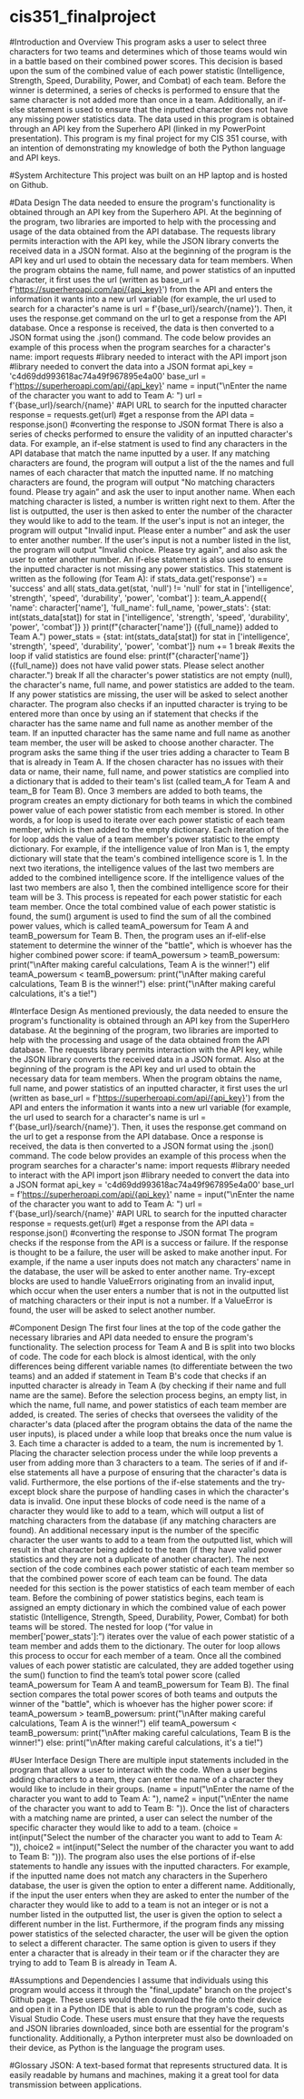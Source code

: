 # cis351_finalproject

#Introduction and Overview
This program asks a user to select three characters for two teams and determines which of those teams would win in a battle based on their combined power scores. This decision is based upon the sum of the combined value of each power statistic (Intelligence, Strength, Speed, Durability, Power, and Combat) of each team. Before the winner is determined, a series of checks is performed to ensure that the same character is not added more than once in a team. Additionally, an if-else statement is used to ensure that the inputted character does not have any missing power statistics data. The data used in this program is obtained through an API key from the Superhero API (linked in my PowerPoint presentation). This program is my final project for my CIS 351 course, with an intention of demonstrating my knowledge of both the Python language and API keys. 


#System Architecture 
This project was built on an HP laptop and is hosted on Github.


#Data Design
The data needed to ensure the program's functionality is obtained through an API key from the Superhero API. At the beginning of the program, two libraries are imported to help with the processing and usage of the data obtained from the API database. The requests library permits interaction with the API key, while the JSON library converts the received data in a JSON format. Also at the beginning of the program is the API key and url used to obtain the necessary data for team members. When the program obtains the name, full name, and power statistics of an inputted character, it first uses the url (written as base_url = f'https://superheroapi.com/api/{api_key}') from the API and enters the information it wants into a new url variable (for example, the url used to search for a character's name is url = f'{base_url}/search/{name}'). Then, it uses the response.get command on the url to get a response from the API database. Once a response is received, the data is then converted to a JSON format using the .json() command. The code below provides an example of this process when the program searches for a character's name:
import requests #library needed to interact with the API
import json #library needed to convert the data into a JSON format
api_key = 'c4d69dd993618ac74a49f967895e4a00'
base_url = f'https://superheroapi.com/api/{api_key}'
name = input("\nEnter the name of the character you want to add to Team A: ")
    url = f'{base_url}/search/{name}' #API URL to search for the inputted character
    response = requests.get(url) #get a response from the API
    data = response.json() #converting the response to JSON format
There is also a series of checks performed to ensure the validity of an inputted character's data. For example, an if-else statment is used to find any characters in the API database that match the name inputted by a user. If any matching characters are found, the program will output a list of the the names and full names of each character that match the inputted name. If no matching characters are found, the program will output "No matching characters found. Please try again” and ask the user to input another name. When each matching character is listed, a number is written right next to them. After the list is outputted, the user is then asked to enter the number of the character they would like to add to the team. If the user's input is not an integer, the program will output "Invalid input. Please enter a number” and ask the user to enter another number. If the user's input is not a number listed in the list, the program will output "Invalid choice. Please try again", and also ask the user to enter another number. An if-else statement is also used to ensure the inputted character is not missing any power statistics. This statement is written as the following (for Team A):
if stats_data.get('response') == 'success' and all(
                        stats_data.get(stat, 'null') != 'null' for stat in ['intelligence', 
                        'strength', 'speed', 'durability', 'power', 'combat']
                    ):
                        team_A.append({
                            'name': character['name'],
                            'full_name': full_name,
                            'power_stats': {stat: int(stats_data[stat]) for stat in ['intelligence', 
                            'strength', 'speed', 'durability', 'power', 'combat']}
                        })
                        print(f"{character['name']} ({full_name}) added to Team A.")
                        power_stats = {stat: int(stats_data[stat]) for stat in ['intelligence', 
                        'strength', 'speed', 'durability', 'power', 'combat']}
                        num += 1
                        break #exits the loop if valid statistics are found
                    else:
                        print(f"{character['name']} ({full_name}) does not have valid power stats. Please select another character.")
                        break
If all the character's power statistics are not empty (null), the character's name, full name, and power statistics are added to the team. If any power statistics are missing, the user will be asked to select another character. The program also checks if an inputted character is trying to be entered more than once by using an if statement that checks if the character has the same name and full name as another member of the team. If an inputted character has the same name and full name as another team member, the user will be asked to choose another character. The program asks the same thing if the user tries adding a character to Team B that is already in Team A. If the chosen character has no issues with their data or name, their name, full name, and power statistics are complied into a dictionary that is added to their team's list (called team_A for Team A and team_B for Team B). Once 3 members are added to both teams, the program creates an empty dictionary for both teams in which the combined power value of each power statistic from each member is stored. In other words, a for loop is used to iterate over each power statistic of each team member, which is then added to the empty dictionary. Each iteration of the for loop adds the value of a team member's power statistic to the empty dictionary. For example, if the intelligence value of Iron Man is 1, the empty dictionary will state that the team's combined intelligence score is 1. In the next two iterations, the intelligence values of the last two members are added to the combined intelligence score. If the intelligence values of the last two members are also 1, then the combined intelligence score for their team will be 3. This process is repeated for each power statistic for each team member. Once the total combined value of each power statistic is found, the sum() argument is used to find the sum of all the combined power values, which is called teamA_powersum for Team A and teamB_powersum for Team B. Then, the program uses an if-elif-else statement to determine the winner of the "battle", which is whoever has the higher combined power score:
if teamA_powersum > teamB_powersum:
    print("\nAfter making careful calculations, Team A is the winner!")
elif teamA_powersum < teamB_powersum:
    print("\nAfter making careful calculations, Team B is the winner!")
else:
    print("\nAfter making careful calculations, it's a tie!")


#Interface Design
As mentioned previously, the data needed to ensure the program's functionality is obtained through an API key from the SuperHero database. At the beginning of the program, two libraries are imported to help with the processing and usage of the data obtained from the API database. The requests library permits interaction with the API key, while the JSON library converts the received data in a JSON format. Also at the beginning of the program is the API key and url used to obtain the necessary data for team members. When the program obtains the name, full name, and power statistics of an inputted character, it first uses the url (written as base_url = f'https://superheroapi.com/api/{api_key}') from the API and enters the information it wants into a new url variable (for example, the url used to search for a character's name is url = f'{base_url}/search/{name}'). Then, it uses the response.get command on the url to get a response from the API database. Once a response is received, the data is then converted to a JSON format using the .json() command. The code below provides an example of this process when the program searches for a character's name:
import requests #library needed to interact with the API
import json #library needed to convert the data into a JSON format
api_key = 'c4d69dd993618ac74a49f967895e4a00'
base_url = f'https://superheroapi.com/api/{api_key}'
name = input("\nEnter the name of the character you want to add to Team A: ")
    url = f'{base_url}/search/{name}' #API URL to search for the inputted character
    response = requests.get(url) #get a response from the API
    data = response.json() #converting the response to JSON format
The program checks if the response from the API is a success or failure. If the response is thought to be a failure, the user will be asked to make another input. For example, if the name a user inputs does not match any characters' name in the database, the user will be asked to enter another name. Try-except blocks are used to handle ValueErrors originating from an invalid input, which occur when the user enters a number that is not in the outputted list of matching characters or their input is not a number. If a ValueError is found, the user will be asked to select another number.

#Component Design
The first four lines at the top of the code gather the necessary libraries and API data needed to ensure the program's functionality. The selection process for Team A and B is split into two blocks of code. The code for each block is almost identical, with the only differences being different variable names (to differentiate between the two teams) and an added if statement in Team B's code that checks if an inputted character is already in Team A (by checking if their name and full name are the same). Before the selection process begins, an empty list, in which the name, full name, and power statistics of each team member are added, is created. The series of checks that oversees the validity of the character's data (placed after the program obtains the data of the name the user inputs), is placed under a while loop that breaks once the num value is 3. Each time a character is added to a team, the num is incremented by 1. Placing the character selection process under the while loop prevents a user from adding more than 3 characters to a team. The series of if and if-else statements all have a purpose of ensuring that the character's data is valid. Furthermore, the else portions of the if-else statements and the try-except block share the purpose of handling cases in which the character's data is invalid. One input these blocks of code need is the name of a character they would like to add to a team, which will output a list of matching characters from the database (if any matching characters are found). An additional necessary input is the number of the specific character the user wants to add to a team from the outputted list, which will result in that character being added to the team (if they have valid power statistics and they are not a duplicate of another character). The next section of the code combines each power statistic of each team member so that the combined power score of each team can be found. The data needed for this section is the power statistics of each team member of each team. Before the combining of power statistics begins, each team is assigned an empty dictionary in which the combined value of each power statistic (Intelligence, Strength, Speed, Durability, Power, Combat) for both teams will be stored. The nested for loop (“for value in member['power_stats']:”) iterates over the value of each power statistic of a team member and adds them to the dictionary. The outer for loop allows this process to occur for each member of a team. Once all the combined values of each power statistic are calculated, they are added together using the sum() function to find the team’s total power score (called teamA_powersum for Team A and teamB_powersum for Team B). The final section compares the total power scores of both teams and outputs the winner of the "battle", which is whoever has the higher power score:
if teamA_powersum > teamB_powersum:
    print("\nAfter making careful calculations, Team A is the winner!")
elif teamA_powersum < teamB_powersum:
    print("\nAfter making careful calculations, Team B is the winner!")
else:
    print("\nAfter making careful calculations, it's a tie!")


#User Interface Design
There are multiple input statements included in the program that allow a user to interact with the code. When a user begins adding characters to a team, they can enter the name of a character they would like to include in their groups. (name = input("\nEnter the name of the character you want to add to Team A: "), name2 = input("\nEnter the name of the character you want to add to Team B: ")). Once the list of characters with a matching name are printed, a user can select the number of the specific character they would like to add to a team. (choice = int(input("Select the number of the character you want to add to Team A: ")), choice2 = int(input("Select the number of the character you want to add to Team B: "))). The program also uses the else portions of if-else statements to handle any issues with the inputted characters. For example, if the inputted name does not match any characters in the Superhero database, the user is given the option to enter a different name. Additionally, if the input the user enters when they are asked to enter the number of the character they would like to add to a team is not an integer or is not a number listed in the outputted list, the user is given the option to select a different number in the list. Furthermore, if the program finds any missing power statistics of the selected character, the user will be given the option to select a different character. The same option is given to users if they enter a character that is already in their team or if the character they are trying to add to Team B is already in Team A. 


#Assumptions and Dependencies
I assume that individuals using this program would access it through the "final_update" branch on the project's Github page. These users would then download the file onto their device and open it in a Python IDE that is able to run the program's code, such as Visual Studio Code. These users must ensure that they have the requests and JSON libraries downloaded, since both are essential for the program's functionality. Additionally, a Python interpreter must also be downloaded on their device, as Python is the language the program uses. 

#Glossary
JSON: A text-based format that represents structured data. It is easily readable by humans and machines, making it a great tool for data transmission between applications.
